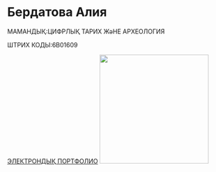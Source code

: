 <HTML>
<HEAD>
  <TITLE> МЕНІҢ САЙТЫМ </TITLE>
</HEAD>
<BODY>
  <P><H1> Бердатова Алия </H1></P>
  <P> МАМАНДЫҚ:ЦИФРЛЫҚ ТАРИХ ЖәНЕ АРХЕОЛОГИЯ </P>
  <P> ШТРИХ КОДЫ:6В01609 </P>
  <A HREF="https://berdatovaalia113.wixsite.com/my-site-10">ЭЛЕКТРОНДЫҚ ПОРТФОЛИО</A>
  <IMG SRC="https://static.wixstatic.com/media/889620_5338a0b415ae4d8ab092ce3eb428af05~mv2.jpg/v1/fill/w_409,h_638,al_c,q_80,usm_0.66_1.00_0.01,enc_auto/%D1%84%D0%BE%D1%82%D0%BE%20%E2%80%94%20%D0%BA%D0%BE%D0%BF%D0%B8%D1%8F.jpg" width="250"/>  
</BODY>
</HTML>
